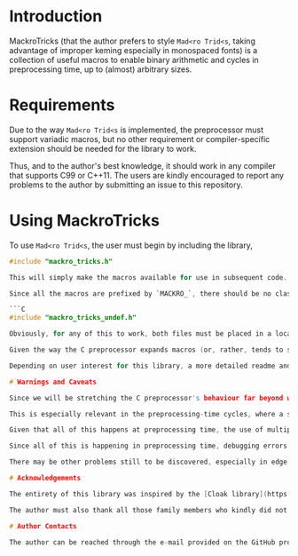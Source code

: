 # Introduction

MackroTricks (that the author prefers to style `Mad<ro Trid<s`, taking advantage of improper keming especially in monospaced fonts) is a collection of useful macros to enable binary arithmetic and cycles in preprocessing time, up to (almost) arbitrary sizes.

# Requirements

Due to the way `Mad<ro Trid<s` is implemented, the preprocessor must support variadic macros, but no other requirement or compiler-specific extension should be needed for the library to work.

Thus, and to the author's best knowledge, it should work in any compiler that supports C99 or C++11. The users are kindly encouraged to report any problems to the author by submitting an issue to this repository.

# Using MackroTricks

To use `Mad<ro Trid<s`, the user must begin by including the library,

```C
#include "mackro_tricks.h"

This will simply make the macros available for use in subsequent code.

Since all the macros are prefixed by `MACKRO_`, there should be no clashes with user-defined macros, but, if by any reason the user wants to undefine all the macros from `Mad<ro Trid<s` (say, the user is an anti-macro fundamentalist), it can be done by:

```C
#include "mackro_tricks_undef.h"

Obviously, for any of this to work, both files must be placed in a location where the compiler or build system knows where to look for header files, but, given the diversity of choices in that area, the author will relay the responsibility of ensuring that to the user (or whomever set up the build enviroment the user is working in).

Given the way the C preprocessor expands macros (or, rather, tends to stop expanding them since it was designed _not_ to be recursive), simply calling the macros from this library will, in the general case, not generate the intended results. Wrapping it in a `MACKRO_EXPAND(...)` will ensure the first layer of macros is expanded, but this will not be enough in most cases; `MACKRO_EVAL(...)` has been constructed in such a way that many layers are expanded with just one call, but, for sufficiently complex cycles, it might still not be enough, in which case several `MACKRO_EVAL`s might need to be chained.

Depending on user interest for this library, a more detailed readme and examples might be provided at some point, but, for now, the author must cut this short and respectfully request that any interested users either try to figure it out by themselves by looking at the implementation or contact the author for assistance.

# Warnings and Caveats

Since we will be stretching the C preprocessor's behaviour far beyond what is its intended purpose, it goes without saying that the performance of the preprocessing step may decrease significantly, and its memory requirements may increase.

This is especially relevant in the preprocessing-time cycles, where a sufficiently high number of iterations and/or a sufficiently complex set of macro operations to be performed at each iteration may quite unreasonably increase the memory requirements, even more so if there are nested cycles involved (as was actually the case in the problem that prompted the development of this library).

Given that all of this happens at preprocessing time, the use of multiple translation units might aggravate the problem rather than ameliorate it (though precompiled headers may help).

Since all of this is happening in preprocessing time, debugging errors may not be easy, though it is usually helpful to visualize the results of only the preprocessing step (which most compilers should allow one to do through an appropriate flag). Furthermore, since the preprocessor does not fully understand the syntax of the language in use and merely acts as a more sophisticated form of copy-paste, strange compilation errors may arise if the user asks it to output something that does not result in valid syntax; this issue is not specific to this library, rather to the proper usage of macros in general, however, the ability of implementing preprocessing-time cycles compound the ability of the users to shoot themselves in the feet.

There may be other problems still to be discovered, especially in edge cases, despite the author's best efforts during testing. The users are, once again, kindly encouraged to report any problems by submitting an issue to this repository.

# Acknowledgements

The entirety of this library was inspired by the [Cloak library](https://github.com/pfultz2/Cloak/wiki/C-Preprocessor-tricks,-tips,-and-idioms), which contains a very handy reference for preprocessing-time recursion (and, thusly, iteration).

The author must also thank all those family members who kindly did not complain too much about the strange sleeping schedules during the development of this library (concurrent with other work...).

# Author Contacts

The author can be reached through the e-mail provided on the GitHub profile.
